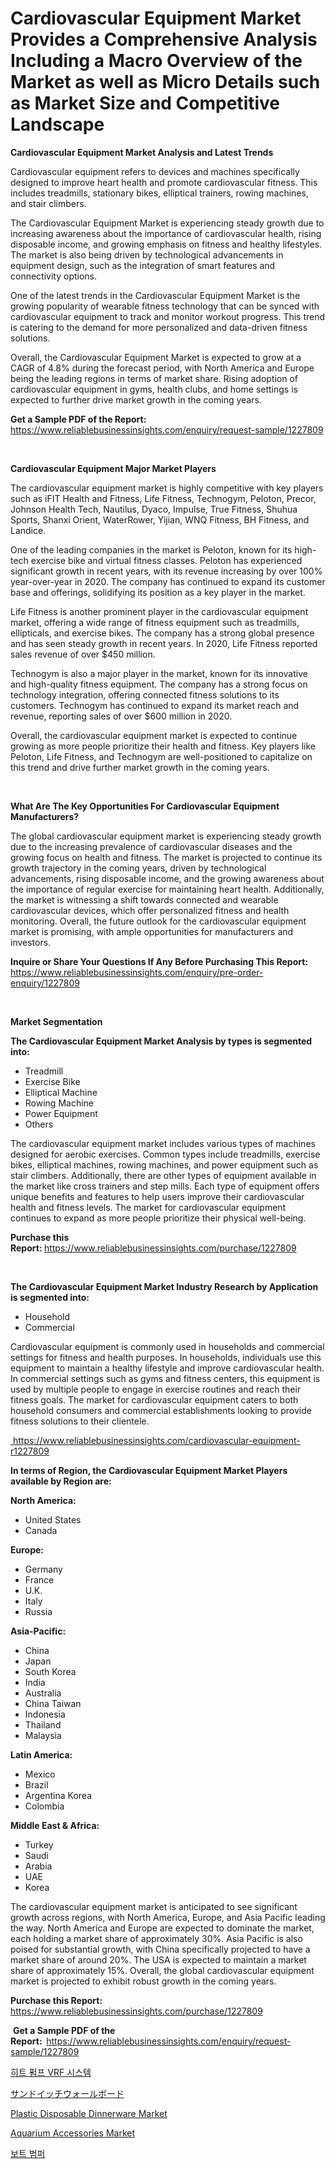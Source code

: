 <p><h1>Cardiovascular Equipment Market Provides a Comprehensive Analysis Including a Macro Overview of the Market as well as Micro Details such as Market Size and Competitive Landscape</h1></p><p><strong>Cardiovascular Equipment Market Analysis and Latest Trends</strong></p>
<p><p>Cardiovascular equipment refers to devices and machines specifically designed to improve heart health and promote cardiovascular fitness. This includes treadmills, stationary bikes, elliptical trainers, rowing machines, and stair climbers.</p><p>The Cardiovascular Equipment Market is experiencing steady growth due to increasing awareness about the importance of cardiovascular health, rising disposable income, and growing emphasis on fitness and healthy lifestyles. The market is also being driven by technological advancements in equipment design, such as the integration of smart features and connectivity options.</p><p>One of the latest trends in the Cardiovascular Equipment Market is the growing popularity of wearable fitness technology that can be synced with cardiovascular equipment to track and monitor workout progress. This trend is catering to the demand for more personalized and data-driven fitness solutions.</p><p>Overall, the Cardiovascular Equipment Market is expected to grow at a CAGR of 4.8% during the forecast period, with North America and Europe being the leading regions in terms of market share. Rising adoption of cardiovascular equipment in gyms, health clubs, and home settings is expected to further drive market growth in the coming years.</p></p>
<p><strong>Get a Sample PDF of the Report:&nbsp;</strong> <a href="https://www.reliablebusinessinsights.com/enquiry/request-sample/1227809">https://www.reliablebusinessinsights.com/enquiry/request-sample/1227809</a></p>
<p>&nbsp;</p>
<p><strong>Cardiovascular Equipment Major Market Players</strong></p>
<p><p>The cardiovascular equipment market is highly competitive with key players such as iFIT Health and Fitness, Life Fitness, Technogym, Peloton, Precor, Johnson Health Tech, Nautilus, Dyaco, Impulse, True Fitness, Shuhua Sports, Shanxi Orient, WaterRower, Yijian, WNQ Fitness, BH Fitness, and Landice.</p><p>One of the leading companies in the market is Peloton, known for its high-tech exercise bike and virtual fitness classes. Peloton has experienced significant growth in recent years, with its revenue increasing by over 100% year-over-year in 2020. The company has continued to expand its customer base and offerings, solidifying its position as a key player in the market.</p><p>Life Fitness is another prominent player in the cardiovascular equipment market, offering a wide range of fitness equipment such as treadmills, ellipticals, and exercise bikes. The company has a strong global presence and has seen steady growth in recent years. In 2020, Life Fitness reported sales revenue of over $450 million.</p><p>Technogym is also a major player in the market, known for its innovative and high-quality fitness equipment. The company has a strong focus on technology integration, offering connected fitness solutions to its customers. Technogym has continued to expand its market reach and revenue, reporting sales of over $600 million in 2020.</p><p>Overall, the cardiovascular equipment market is expected to continue growing as more people prioritize their health and fitness. Key players like Peloton, Life Fitness, and Technogym are well-positioned to capitalize on this trend and drive further market growth in the coming years.</p></p>
<p>&nbsp;</p>
<p><strong>What Are The Key Opportunities For Cardiovascular Equipment Manufacturers?</strong></p>
<p><p>The global cardiovascular equipment market is experiencing steady growth due to the increasing prevalence of cardiovascular diseases and the growing focus on health and fitness. The market is projected to continue its growth trajectory in the coming years, driven by technological advancements, rising disposable income, and the growing awareness about the importance of regular exercise for maintaining heart health. Additionally, the market is witnessing a shift towards connected and wearable cardiovascular devices, which offer personalized fitness and health monitoring. Overall, the future outlook for the cardiovascular equipment market is promising, with ample opportunities for manufacturers and investors.</p></p>
<p><strong>Inquire or Share Your Questions If Any Before Purchasing This Report:</strong> <a href="https://www.reliablebusinessinsights.com/enquiry/pre-order-enquiry/1227809">https://www.reliablebusinessinsights.com/enquiry/pre-order-enquiry/1227809</a></p>
<p>&nbsp;</p>
<p><strong>Market Segmentation</strong></p>
<p><strong>The Cardiovascular Equipment Market Analysis by types is segmented into:</strong></p>
<p><ul><li>Treadmill</li><li>Exercise Bike</li><li>Elliptical Machine</li><li>Rowing Machine</li><li>Power Equipment</li><li>Others</li></ul></p>
<p><p>The cardiovascular equipment market includes various types of machines designed for aerobic exercises. Common types include treadmills, exercise bikes, elliptical machines, rowing machines, and power equipment such as stair climbers. Additionally, there are other types of equipment available in the market like cross trainers and step mills. Each type of equipment offers unique benefits and features to help users improve their cardiovascular health and fitness levels. The market for cardiovascular equipment continues to expand as more people prioritize their physical well-being.</p></p>
<p><strong>Purchase this Report:&nbsp;</strong><a href="https://www.reliablebusinessinsights.com/purchase/1227809">https://www.reliablebusinessinsights.com/purchase/1227809</a></p>
<p>&nbsp;</p>
<p><strong>The Cardiovascular Equipment Market Industry Research by Application is segmented into:</strong></p>
<p><ul><li>Household</li><li>Commercial</li></ul></p>
<p><p>Cardiovascular equipment is commonly used in households and commercial settings for fitness and health purposes. In households, individuals use this equipment to maintain a healthy lifestyle and improve cardiovascular health. In commercial settings such as gyms and fitness centers, this equipment is used by multiple people to engage in exercise routines and reach their fitness goals. The market for cardiovascular equipment caters to both household consumers and commercial establishments looking to provide fitness solutions to their clientele.</p></p>
<p><a href="https://www.reliablebusinessinsights.com/cardiovascular-equipment-r1227809">&nbsp;https://www.reliablebusinessinsights.com/cardiovascular-equipment-r1227809</a></p>
<p><strong>In terms of Region, the Cardiovascular Equipment Market Players available by Region are:</strong></p>
<p>
    <p> <strong> North America: </strong>
        <ul>
            <li>United States</li>
            <li>Canada</li>
        </ul>
        </p> 
    <p> <strong> Europe: </strong>
        <ul>
            <li>Germany</li>
            <li>France</li>
            <li>U.K.</li>
            <li>Italy</li>
            <li>Russia</li>
        </ul>
        </p> 
    <p> <strong> Asia-Pacific: </strong>
        <ul>
            <li>China</li>
            <li>Japan</li>
            <li>South Korea</li>
            <li>India</li>
            <li>Australia</li>
            <li>China Taiwan</li>
            <li>Indonesia</li>
            <li>Thailand</li>
            <li>Malaysia</li>
        </ul>
        </p> 
    <p> <strong> Latin America: </strong>
        <ul>
            <li>Mexico</li>
            <li>Brazil</li>
            <li>Argentina Korea</li>
            <li>Colombia</li>
        </ul>
        </p> 
    <p> <strong> Middle East & Africa: </strong>
        <ul>
            <li>Turkey</li>
            <li>Saudi</li>
            <li>Arabia</li>
            <li>UAE</li>
            <li>Korea</li>
        </ul>
    </p>
    </p>
<p><p>The cardiovascular equipment market is anticipated to see significant growth across regions, with North America, Europe, and Asia Pacific leading the way. North America and Europe are expected to dominate the market, each holding a market share of approximately 30%. Asia Pacific is also poised for substantial growth, with China specifically projected to have a market share of around 20%. The USA is expected to maintain a market share of approximately 15%. Overall, the global cardiovascular equipment market is projected to exhibit robust growth in the coming years.</p></p>
<p><strong>Purchase this Report: </strong><a href="https://www.reliablebusinessinsights.com/purchase/1227809">https://www.reliablebusinessinsights.com/purchase/1227809</a></p>
<p>&nbsp;<strong>Get a Sample PDF of the Report:&nbsp;&nbsp;</strong><a href="https://www.reliablebusinessinsights.com/enquiry/request-sample/1227809">https://www.reliablebusinessinsights.com/enquiry/request-sample/1227809</a></p>
<p><strong></strong></p>
<p><p><a href="https://github.com/Marcosoenrt565736/Market-Research-Report-List-1/blob/main/2533070148908.md">히트 펌프 VRF 시스템</a></p><p><a href="https://github.com/ycmtqqhvk3273/Market-Research-Report-List-2/blob/main/4025528141020.md">サンドイッチウォールボード</a></p><p><a href="https://github.com/khlifeservices/Market-Research-Report-List-1/blob/main/plastic-disposable-dinnerware-market.md">Plastic Disposable Dinnerware Market</a></p><p><a href="https://github.com/theanastasiyah/Market-Research-Report-List-1/blob/main/aquarium-accessories-market.md">Aquarium Accessories Market</a></p><p><a href="https://medium.com/@carmellalang1/%EB%B3%B4%ED%8A%B8-%EB%B0%A9%EC%9A%B8%ED%8F%AC-%EC%8B%9C%EC%9E%A5-%EA%B7%9C%EB%AA%A8-%EC%A0%90%EC%9C%A0%EC%9C%A8-%EB%B0%8F-%ED%8A%B8%EB%A0%8C%EB%93%9C-%EB%B6%84%EC%84%9D-%EB%B3%B4%EA%B3%A0%EC%84%9C-%EC%B5%9C%EC%A2%85%EC%82%AC%EC%9A%A9%EC%B2%98-%EB%B3%B4%ED%8A%B8%EC%9A%A9-%EC%9A%94%ED%8A%B8%EC%9A%A9-%EA%B8%B0%ED%83%80-%EC%9B%90%EC%9E%90%EC%9E%AC%EB%B3%84-%EA%B7%B8%EB%A6%AC%EA%B3%A0-2031%EB%85%84%EA%B9%8C%EC%A7%80-%EC%98%88%EC%B8%A1-575ceeb8ae65">보트 범퍼</a></p></p>
